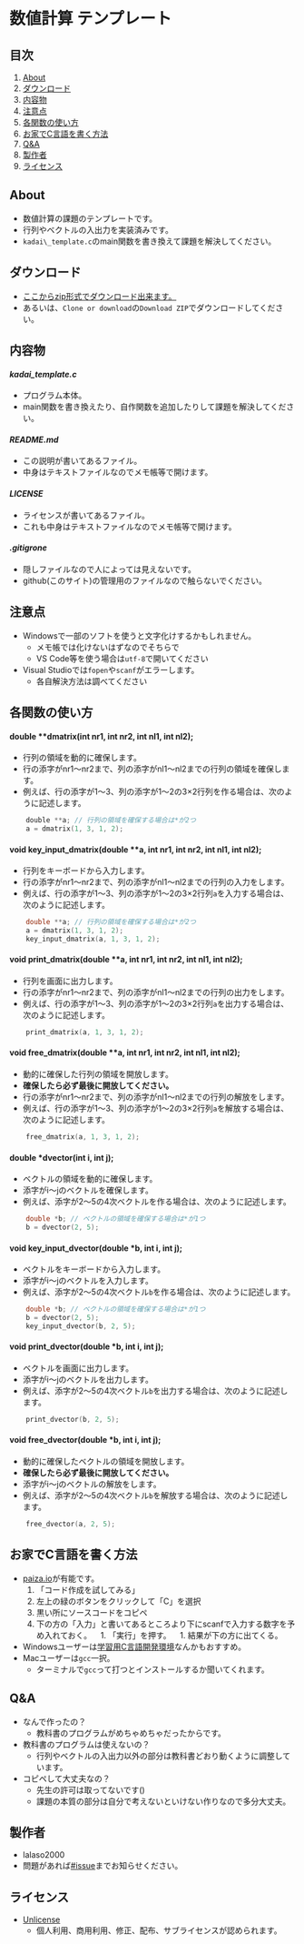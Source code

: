 # 数値計算 テンプレート

## 目次
1. [About](#about)
1. [ダウンロード](#ダウンロード)
1. [内容物](#内容物)
1. [注意点](#注意点)
1. [各関数の使い方](#各関数の使い方)
1. [お家でC言語を書く方法](#お家でc言語を書く方法)
1. [Q&A](#qa)
1. [製作者](#製作者)
1. [ライセンス](#ライセンス)

## About
- 数値計算の課題のテンプレートです。
- 行列やベクトルの入出力を実装済みです。
- `kadai\_template.c`のmain関数を書き換えて課題を解決してください。


## ダウンロード
- [ここからzip形式でダウンロード出来ます。](https://github.com/lalaso2000/NITGifu-E-SuchikeisanTemplate/archive/master.zip)
- あるいは、`Clone or download`の`Download ZIP`でダウンロードしてください。


## 内容物
#### *kadai\_template.c*
- プログラム本体。
- main関数を書き換えたり、自作関数を追加したりして課題を解決してください。
#### *README.md*
- この説明が書いてあるファイル。
- 中身はテキストファイルなのでメモ帳等で開けます。
#### *LICENSE*
- ライセンスが書いてあるファイル。
- これも中身はテキストファイルなのでメモ帳等で開けます。
#### *.gitigrone*
- 隠しファイルなので人によっては見えないです。
- github(このサイト)の管理用のファイルなので触らないでください。


## 注意点
- Windowsで一部のソフトを使うと文字化けするかもしれません。
    - メモ帳では化けないはずなのでそちらで
    - VS Code等を使う場合は`utf-8`で開いてください
- Visual Studioでは`fopen`や`scanf`がエラーします。
    - 各自解決方法は調べてください


## 各関数の使い方
#### double **dmatrix(int nr1, int nr2, int nl1, int nl2);
- 行列の領域を動的に確保します。
- 行の添字がnr1〜nr2まで、列の添字がnl1〜nl2までの行列の領域を確保します。
- 例えば、行の添字が1〜3、列の添字が1〜2の3×2行列を作る場合は、次のように記述します。

```C
    double **a; // 行列の領域を確保する場合は*が2つ
    a = dmatrix(1, 3, 1, 2);
```

#### void key\_input\_dmatrix(double **a, int nr1, int nr2, int nl1, int nl2);
- 行列をキーボードから入力します。
- 行の添字がnr1〜nr2まで、列の添字がnl1〜nl2までの行列の入力をします。
- 例えば、行の添字が1〜3、列の添字が1〜2の3×2行列`a`を入力する場合は、次のように記述します。

```C
    double **a; // 行列の領域を確保する場合は*が2つ
    a = dmatrix(1, 3, 1, 2);
    key_input_dmatrix(a, 1, 3, 1, 2);
```

#### void print_dmatrix(double **a, int nr1, int nr2, int nl1, int nl2);
- 行列を画面に出力します。
- 行の添字がnr1〜nr2まで、列の添字がnl1〜nl2までの行列の出力をします。
- 例えば、行の添字が1〜3、列の添字が1〜2の3×2行列`a`を出力する場合は、次のように記述します。

```C
    print_dmatrix(a, 1, 3, 1, 2);
```

#### void free_dmatrix(double **a, int nr1, int nr2, int nl1, int nl2);
- 動的に確保した行列の領域を開放します。
- **確保したら必ず最後に開放してください。**
- 行の添字がnr1〜nr2まで、列の添字がnl1〜nl2までの行列の解放をします。
- 例えば、行の添字が1〜3、列の添字が1〜2の3×2行列`a`を解放する場合は、次のように記述します。

```C
    free_dmatrix(a, 1, 3, 1, 2);
```

#### double *dvector(int i, int j);
- ベクトルの領域を動的に確保します。
- 添字がi〜jのベクトルを確保します。
- 例えば、添字が2〜5の4次ベクトルを作る場合は、次のように記述します。

```C
    double *b; // ベクトルの領域を確保する場合は*が1つ
    b = dvector(2, 5);
```

#### void key\_input\_dvector(double *b, int i, int j);
- ベクトルをキーボードから入力します。
- 添字がi〜jのベクトルを入力します。
- 例えば、添字が2〜5の4次ベクトル`b`を作る場合は、次のように記述します。

```C
    double *b; // ベクトルの領域を確保する場合は*が1つ
    b = dvector(2, 5);
    key_input_dvector(b, 2, 5);
```

#### void print_dvector(double *b, int i, int j);
- ベクトルを画面に出力します。
- 添字がi〜jのベクトルを出力します。
- 例えば、添字が2〜5の4次ベクトル`b`を出力する場合は、次のように記述します。

```C
    print_dvector(b, 2, 5);
```

#### void free_dvector(double *b, int i, int j);
- 動的に確保したベクトルの領域を開放します。
- **確保したら必ず最後に開放してください。**
- 添字がi〜jのベクトルの解放をします。
- 例えば、添字が2〜5の4次ベクトル`b`を解放する場合は、次のように記述します。

```C
    free_dvector(a, 2, 5);
```


## お家でC言語を書く方法
- <a href="https://paiza.io/ja" target="_blank">paiza.io</a>が有能です。
    1. 「コード作成を試してみる」
    1. 左上の緑のボタンをクリックして「C」を選択
    1. 黒い所にソースコードをコピペ
    1. 下の方の「入力」と書いてあるところより下にscanfで入力する数字を予め入れておく。
    1. 「実行」を押す。
    1. 結果が下の方に出てくる。
- Windowsユーザーは[学習用C言語開発環境](http://9cguide.appspot.com/p_9cide.html)なんかもおすすめ。
- Macユーザーは`gcc`一択。
    - ターミナルで`gcc`って打つとインストールするか聞いてくれます。


## Q&A
- なんで作ったの？
    - 教科書のプログラムがめちゃめちゃだったからです。
- 教科書のプログラムは使えないの？
    - 行列やベクトルの入出力以外の部分は教科書どおり動くように調整しています。
- コピペして大丈夫なの？
    - 先生の許可は取ってないです()
    - 課題の本質の部分は自分で考えないといけない作りなので多分大丈夫。


## 製作者
- lalaso2000
- 問題があれば<a href="https://github.com/lalaso2000/NITGifu-E-SuchikeisanTemplate/issues" target="_blank">#issue</a>までお知らせください。


## ライセンス
- <a href="https://choosealicense.com/licenses/unlicense/" target="_blank">Unlicense</a>
    - 個人利用、商用利用、修正、配布、サブライセンスが認められます。
